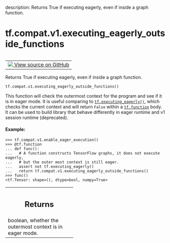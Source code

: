 description: Returns True if executing eagerly, even if inside a graph function.

<div itemscope itemtype="http://developers.google.com/ReferenceObject">
<meta itemprop="name" content="tf.compat.v1.executing_eagerly_outside_functions" />
<meta itemprop="path" content="Stable" />
</div>

# tf.compat.v1.executing_eagerly_outside_functions

<!-- Insert buttons and diff -->

<table class="tfo-notebook-buttons tfo-api nocontent" align="left">
<td>
  <a target="_blank" href="https://github.com/tensorflow/tensorflow/blob/r2.2/tensorflow/python/framework/ops.py#L5555-L5585">
    <img src="https://www.tensorflow.org/images/GitHub-Mark-32px.png" />
    View source on GitHub
  </a>
</td>
</table>



Returns True if executing eagerly, even if inside a graph function.

<pre class="devsite-click-to-copy prettyprint lang-py tfo-signature-link">
<code>tf.compat.v1.executing_eagerly_outside_functions()
</code></pre>



<!-- Placeholder for "Used in" -->

This function will check the outermost context for the program and see if
it is in eager mode. It is useful comparing to <a href="../../../tf/executing_eagerly.md"><code>tf.executing_eagerly()</code></a>,
which checks the current context and will return `False` within a
<a href="../../../tf/function.md"><code>tf.function</code></a> body. It can be used to build library that behave differently
in eager runtime and v1 session runtime (deprecated).

#### Example:



```
>>> tf.compat.v1.enable_eager_execution()
>>> @tf.function
... def func():
...   # A function constructs TensorFlow graphs, it does not execute eagerly,
...   # but the outer most context is still eager.
...   assert not tf.executing_eagerly()
...   return tf.compat.v1.executing_eagerly_outside_functions()
>>> func()
<tf.Tensor: shape=(), dtype=bool, numpy=True>
```

<!-- Tabular view -->
 <table class="responsive fixed orange">
<colgroup><col width="214px"><col></colgroup>
<tr><th colspan="2"><h2 class="add-link">Returns</h2></th></tr>
<tr class="alt">
<td colspan="2">
boolean, whether the outermost context is in eager mode.
</td>
</tr>

</table>

